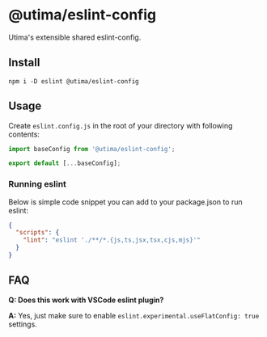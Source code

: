 # @utima/eslint-config
Utima's extensible shared eslint-config.

## Install
```
npm i -D eslint @utima/eslint-config
```

## Usage
Create `eslint.config.js` in the root of your directory with following contents:

```js
import baseConfig from '@utima/eslint-config';

export default [...baseConfig];
```

### Running eslint
Below is simple code snippet you can add to your package.json to run eslint:

```json
{
  "scripts": {
    "lint": "eslint './**/*.{js,ts,jsx,tsx,cjs,mjs}'"
  }
}
```

## FAQ

**Q: Does this work with VSCode eslint plugin?**

**A:** Yes, just make sure to enable `eslint.experimental.useFlatConfig: true` settings.
